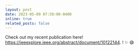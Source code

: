 ```yaml
---
layout: post
date: 2023-05-09 07:59:00-0400
inline: true
related_posts: false
---
```


Check out my recent publication here! https://ieeexplore.ieee.org/abstract/document/10122144. ! :sparkles: :smile:
